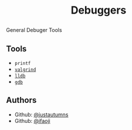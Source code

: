 # <p align="center">Debuggers</p>
  
   General Debuger Tools

## Tools
- `printf`
- [`valgrind`](https://github.com/justautumns/workshop/blob/main/docs/valgrind.txt)
- [`lldb`](https://github.com/justautumns/workshop/blob/main/docs/lldb.txt)
- [`gdb`](https://github.com/justautumns/workshop/blob/main/docs/gdb.txt)

## Authors
- Github: [@justautumns](https://github.com/justautumns)
- Github: [@ifaoji](https://github.com/ifaoji)
